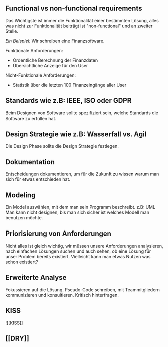 ## Functional vs non-functional requirements
Das Wichtigste ist immer die Funktionalität einer bestimmten Lösung, alles was nicht zur Funktionalität beiträgt ist "non-functional" und an zweiter Stelle.

*Ein Beispiel:*
Wir schreiben eine Finanzsoftware.

Funktionale Anforderungen:
- Ordentliche Berechnung der Finanzdaten
- Übersichtliche Anzeige für den User

Nicht-Funktionale Anforderungen:
- Statistik über die letzten 100 Finanzeingänge aller User

## Standards wie z.B: IEEE, ISO oder GDPR
Beim Designen von Software sollte spezifiziert sein, welche Standards die Software zu erfüllen hat.

## Design Strategie wie z.B: Wasserfall vs. Agil
Die Design Phase sollte die Design Strategie festlegen.

## Dokumentation
Entscheidungen dokumentieren, um für die Zukunft zu wissen warum man sich für etwas entschieden hat.

## Modeling
Ein Model auswählen, mit dem man sein Programm beschreibt. z.B: UML
Man kann nicht designen, bis man sich sicher ist welches Modell man benutzen möchte.

## Priorisierung von Anforderungen
Nicht alles ist gleich wichtig, wir müssen unsere Anforderungen analysieren, nach einfachen Lösungen suchen und auch sehen, ob eine Lösung für unser Problem bereits existiert. Vielleicht kann man etwas Nutzen was schon existiert?

## Erweiterte Analyse
Fokussieren auf die Lösung, Pseudo-Code schreiben, mit Teammitgliedern kommunizieren und konsultieren. Kritisch hinterfragen.

## KISS
![[KISS]]

## [[DRY]]
